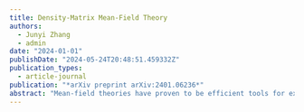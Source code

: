 ```yaml
---
title: Density-Matrix Mean-Field Theory
authors:
  - Junyi Zhang
  - admin
date: "2024-01-01"
publishDate: "2024-05-24T20:48:51.459332Z"
publication_types:
  - article-journal
publication: "*arXiv preprint arXiv:2401.06236*"
abstract: "Mean-field theories have proven to be efficient tools for exploring various phases of mat-ter, complementing alternative methods that are more precise but also more computa-tionally demanding. Conventional mean-field theories often fall short in capturing quan-tum fluctuations, which restricts their applicability to systems characterized by strong quantum fluctuations. In this article, we propose a novel mean-field theory, density-matrix mean-field theory (DMMFT). DMMFT constructs effective Hamiltonians, incor-porating quantum environments shaped by entanglements quantified by the reduced density matrices. Therefore, it offers a systematic and unbiased approach to account for effects of fluctuations and entanglements in quantum ordered phases. As demonstrative examples, we show that DMMFT can not only quantitatively evaluate the renormalization of order parameters induced by quantum fluctuations but can even detect the topolog-ical order of quantum phases. Additionally, we discuss the extensions of DMMFT for systems at finite temperatures and those with disorders. Our work provides a novel and efficient approach to explore phases exhibiting unconventional quantum orders, which can be particularly beneficial for investigating frustrated spin systems in high spatial dimensions."
---
```

